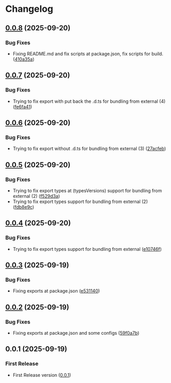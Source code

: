 # Changelog

## [0.0.8](https://github.com/rzl-zone/ts-types-plus/compare/v0.0.7...v0.0.8) (2025-09-20)


### Bug Fixes

* Fixing README.md and fix scripts at package.json, fix scripts for build. ([410a35a](https://github.com/rzl-zone/ts-types-plus/commit/410a35a1e6a6a8982f63bb2f92bc8c8d165e0e82))

## [0.0.7](https://github.com/rzl-zone/ts-types-plus/compare/v0.0.6...v0.0.7) (2025-09-20)


### Bug Fixes

* Trying to fix export  with put back the .d.ts for bundling from external (4) ([fe6fa41](https://github.com/rzl-zone/ts-types-plus/commit/fe6fa414d07fa7466bd473d8951b1927adc3cf1b))

## [0.0.6](https://github.com/rzl-zone/ts-types-plus/compare/v0.0.5...v0.0.6) (2025-09-20)


### Bug Fixes

* Trying to fix export  without .d.ts for bundling from external (3) ([27acfeb](https://github.com/rzl-zone/ts-types-plus/commit/27acfebc56e141adb085efd8ff173936f6c96d71))

## [0.0.5](https://github.com/rzl-zone/ts-types-plus/compare/v0.0.4...v0.0.5) (2025-09-20)


### Bug Fixes

* Trying to fix export types at (typesVersions) support for bundling from external (2) ([f529d3a](https://github.com/rzl-zone/ts-types-plus/commit/f529d3af89e35a9b1e4f8d1712496c4b3e0cff3b))
* Trying to fix export types support for bundling from external (2) ([fdb8e9c](https://github.com/rzl-zone/ts-types-plus/commit/fdb8e9cd1577aecb84a70175f600dd1d8738b824))

## [0.0.4](https://github.com/rzl-zone/ts-types-plus/compare/v0.0.3...v0.0.4) (2025-09-20)


### Bug Fixes

* Trying to fix export types support for bundling from external ([e10746f](https://github.com/rzl-zone/ts-types-plus/commit/e10746f494ecd2365e400c1baf461a2895952fa2))

## [0.0.3](https://github.com/rzl-zone/ts-types-plus/compare/v0.0.2...v0.0.3) (2025-09-19)


### Bug Fixes

* Fixing exports at package.json ([e531140](https://github.com/rzl-zone/ts-types-plus/commit/e531140891344d35e600948f50e75c744ddf7704))

## [0.0.2](https://github.com/rzl-zone/ts-types-plus/compare/v0.0.1...v0.0.2) (2025-09-19)


### Bug Fixes

* Fixing exports at package.json and some configs ([59f0a7b](https://github.com/rzl-zone/ts-types-plus/commit/59f0a7b1606f6343ea848f10cbac1b24f8781c0e))

## 0.0.1 (2025-09-19)


### First Release 

* First Release version ([0.0.1](https://github.com/rzl-zone/ts-types-plus/commit/40a82b7752ee54df284733227807f9a7f2dad131))
